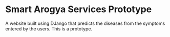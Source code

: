 # Smart Arogya Services Prototype

A website built using DJango that predicts the diseases from the symptoms entered by the users.
This is a prototype.
